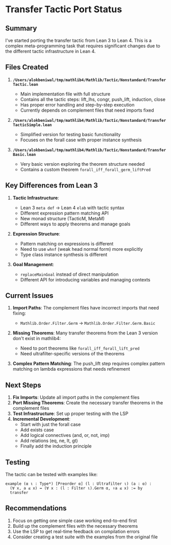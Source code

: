 # Transfer Tactic Port Status

## Summary

I've started porting the transfer tactic from Lean 3 to Lean 4. This is a complex meta-programming task that requires significant changes due to the different tactic infrastructure in Lean 4.

## Files Created

1. **`/Users/alokbeniwal/tmp/mathlib4/Mathlib/Tactic/Nonstandard/TransferTactic.lean`**
   - Main implementation file with full structure
   - Contains all the tactic steps: lift_lhs, congr, push_lift, induction, close
   - Has proper error handling and step-by-step execution
   - Currently depends on complement files that need imports fixed

2. **`/Users/alokbeniwal/tmp/mathlib4/Mathlib/Tactic/Nonstandard/TransferTacticSimple.lean`**
   - Simplified version for testing basic functionality
   - Focuses on the forall case with proper instance synthesis

3. **`/Users/alokbeniwal/tmp/mathlib4/Mathlib/Tactic/Nonstandard/TransferBasic.lean`**
   - Very basic version exploring the theorem structure needed
   - Contains a custom theorem `forall_iff_forall_germ_liftPred`

## Key Differences from Lean 3

1. **Tactic Infrastructure**:
   - Lean 3 `meta def` → Lean 4 `elab` with tactic syntax
   - Different expression pattern matching API
   - New monad structure (TacticM, MetaM)
   - Different ways to apply theorems and manage goals

2. **Expression Structure**:
   - Pattern matching on expressions is different
   - Need to use `whnf` (weak head normal form) more explicitly
   - Type class instance synthesis is different

3. **Goal Management**:
   - `replaceMainGoal` instead of direct manipulation
   - Different API for introducing variables and managing contexts

## Current Issues

1. **Import Paths**: The complement files have incorrect imports that need fixing:
   - `Mathlib.Order.Filter.Germ` → `Mathlib.Order.Filter.Germ.Basic`

2. **Missing Theorems**: Many transfer theorems from the Lean 3 version don't exist in mathlib4:
   - Need to port theorems like `forall_iff_forall_lift_pred`
   - Need ultrafilter-specific versions of the theorems

3. **Complex Pattern Matching**: The push_lift step requires complex pattern matching on lambda expressions that needs refinement

## Next Steps

1. **Fix Imports**: Update all import paths in the complement files
2. **Port Missing Theorems**: Create the necessary transfer theorems in the complement files
3. **Test Infrastructure**: Set up proper testing with the LSP
4. **Incremental Development**: 
   - Start with just the forall case
   - Add exists case
   - Add logical connectives (and, or, not, imp)
   - Add relations (eq, ne, lt, gt)
   - Finally add the induction principle

## Testing

The tactic can be tested with examples like:

```lean
example (α ι : Type*) [Preorder α] (l : Ultrafilter ι) (a : α) : 
  (∀ x, a ≤ x) ↔ (∀ x : (l : Filter ι).Germ α, ↑a ≤ x) := by
  transfer
```

## Recommendations

1. Focus on getting one simple case working end-to-end first
2. Build up the complement files with the necessary theorems
3. Use the LSP to get real-time feedback on compilation errors
4. Consider creating a test suite with the examples from the original file